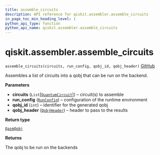 ```yaml
---
title: assemble_circuits
description: API reference for qiskit.assembler.assemble_circuits
in_page_toc_min_heading_level: 1
python_api_type: function
python_api_name: qiskit.assembler.assemble_circuits
---
```


# qiskit.assembler.assemble\_circuits

<span id="qiskit.assembler.assemble_circuits" />

`assemble_circuits(circuits, run_config, qobj_id, qobj_header)` [GitHub](https://github.com/qiskit/qiskit/tree/stable/0.21/qiskit/assembler/assemble_circuits.py "view source code")

Assembles a list of circuits into a qobj that can be run on the backend.

**Parameters**

*   **circuits** (`List`\[[`QuantumCircuit`](qiskit.circuit.QuantumCircuit "qiskit.circuit.quantumcircuit.QuantumCircuit")]) – circuit(s) to assemble
*   **run\_config** ([`RunConfig`](qiskit.assembler.RunConfig "qiskit.assembler.run_config.RunConfig")) – configuration of the runtime environment
*   **qobj\_id** (`int`) – identifier for the generated qobj
*   **qobj\_header** ([`QobjHeader`](qiskit.qobj.QobjHeader "qiskit.qobj.common.QobjHeader")) – header to pass to the results

**Return type**

[`QasmQobj`](qiskit.qobj.QasmQobj "qiskit.qobj.qasm_qobj.QasmQobj")

**Returns**

The qobj to be run on the backends

